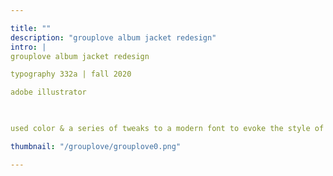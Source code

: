 ```yaml
---

title: ""
description: "grouplove album jacket redesign"
intro: |
grouplove album jacket redesign

typography 332a | fall 2020

adobe illustrator

​

used color & a series of tweaks to a modern font to evoke the style of grouplove's music

thumbnail: "/grouplove/grouplove0.png"

---
```

